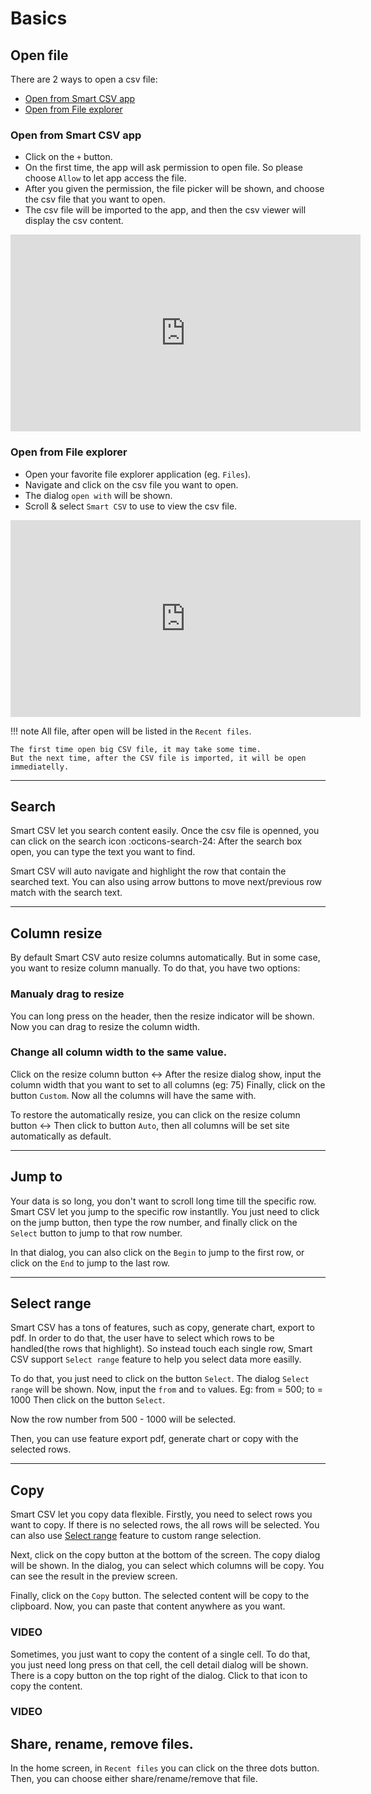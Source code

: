 # Basics

## Open file
There are 2 ways to open a csv file:

- [Open from Smart CSV app](#open-from-smart-csv-app)
- [Open from File explorer](#open-from-file-explorer)

### Open from Smart CSV app
- Click on the `+` button.
- On the first time, the app will ask permission to open file. So please choose `Allow` to let app access the file.
- After you given the permission, the file picker will be shown, and choose the csv file that you want to open.
- The csv file will be imported to the app, and then the csv viewer will display the csv content.

<iframe width="560" height="315" src="https://www.youtube.com/embed/nINwOjDN4Ms" title="YouTube video player" frameborder="0" allow="accelerometer; autoplay; clipboard-write; encrypted-media; gyroscope; picture-in-picture; web-share" allowfullscreen></iframe>

### Open from File explorer
- Open your favorite file explorer application (eg. `Files`).
- Navigate and click on the csv file you want to open.
- The dialog `open with` will be shown.
- Scroll & select `Smart CSV` to use to view the csv file.

<iframe width="560" height="315" src="https://www.youtube.com/embed/nINwOjDN4Ms" title="YouTube video player" frameborder="0" allow="accelerometer; autoplay; clipboard-write; encrypted-media; gyroscope; picture-in-picture; web-share" allowfullscreen></iframe>

!!! note
    All file, after open will be listed in the `Recent files`.

    The first time open big CSV file, it may take some time.  
    But the next time, after the CSV file is imported, it will be open immediatelly.

---

## Search
Smart CSV let you search content easily. Once the csv file is openned, you can click on the search icon :octicons-search-24:
After the search box open, you can type the text you want to find.

Smart CSV will auto navigate and highlight the row that contain the searched text.
You can also using arrow buttons to move next/previous row match with the search text.

---

## Column resize

By default Smart CSV auto resize columns automatically. But in some case, you want to resize column manually.
To do that, you have two options:

### Manualy drag to resize

You can long press on the header, then the resize indicator will be shown. Now you can drag to resize the column width.

### Change all column width to the same value.
Click on the resize column button :left_right_arrow:
After the resize dialog show, input the column width that you want to set to all columns (eg: 75)
Finally, click on the button `Custom`. Now all the columns will have the same with.


To restore the automatically resize, you can click on the resize column button :left_right_arrow:
Then click to button `Auto`, then all columns will be set site automatically as default.

---

## Jump to
Your data is so long, you don't want to scroll long time till the specific row.
Smart CSV let you jump to the specific row instantlly.
You just need to click on the jump button, then type the row number, and finally click on the `Select` button to jump to
that row number.

In that dialog, you can also click on the `Begin` to jump to the first row, or click on the `End` to jump to the last row.

---

## Select range

Smart CSV has a tons of features, such as copy, generate chart, export to pdf.
In order to do that, the user have to select which rows to be handled(the rows that highlight).
So instead touch each single row, Smart CSV support `Select range` feature to help you select data more easilly.

To do that, you just need to click on the button `Select`.
The dialog `Select range` will be shown.
Now, input the `from` and `to` values. Eg: from = 500; to = 1000
Then click on the button `Select`.

Now the row number from 500 - 1000 will be selected.

Then, you can use feature export pdf, generate chart or copy with the selected rows.

---

## Copy
Smart CSV let you copy data flexible.
Firstly, you need to select rows you want to copy. If there is no selected rows, the all rows will be
selected. You can also use [Select range](#select-range) feature to custom range selection.

Next, click on the copy button at the bottom of the screen. The copy dialog will be shown.
In the dialog, you can select which columns will be copy. You can see the result in the preview screen.

Finally, click on the `Copy` button. The selected content will be copy to the clipboard.
Now, you can paste that content anywhere as you want.

### VIDEO

Sometimes, you just want to copy the content of a single cell.
To do that, you just need long press on that cell, the cell detail dialog will be shown.
There is a copy button on the top right of the dialog.
Click to that icon to copy the content.

### VIDEO


## Share, rename, remove files.
In the home screen, in `Recent files` you can click on the three dots button.
Then, you can choose either share/rename/remove that file.


